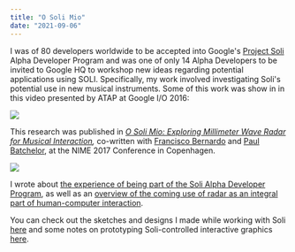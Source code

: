 ```yaml
---
title: "O Soli Mio"
date: "2021-09-06"
---
```




I was of 80 developers worldwide to be accepted into Google's [Project Soli](https://atap.google.com/soli/) Alpha Developer Program and was one of only 14 Alpha Developers to be invited to Google HQ to workshop new ideas regarding potential applications using SOLI.  Specifically,  my work involved investigating Soli's potential use in new musical instruments.  Some of this work was show in in this video presented by ATAP at  Google I/O 2016:



[![](http://img.youtube.com/vi/H41A_IWZwZI/0.jpg)](http://www.youtube.com/watch?v=H41A_IWZwZI "")




This research was published in [*O Soli Mio: Exploring Millimeter Wave Radar for Musical Interaction*](http://homes.create.aau.dk/dano/nime17/papers/0054/index.html)*,*  co-written with [Francisco Bernardo](http://frantic0.com/) and [Paul Batchelor](http://paulbatchelor.github.io/), at the NIME 2017 Conference in Copenhagen.



[![](http://img.youtube.com/vi/WGlVzIlJvno/0.jpg)](http://www.youtube.com/watch?v=WGlVzIlJvno "")




I wrote about [the experience of being part of the Soli Alpha Developer Program](https://nickarner.com/notes/participating-in-the-soli-alpha-developer-program-may-23-2016/), as well as an [overview of the coming use of radar as an integral part of human-computer interaction](https://nickarner.com/notes/project-soli-the-coming-use-of-radar-in-human-machine-interfaces-april-2020/).

You can check out the sketches and designs I made while working with Soli [here](/projects_and_work/NickArner-SoliNotebookSketches.pdf) and some notes on prototyping Soli-controlled interactive graphics [here](https://nickarner.com/notes/re-visiting-old-work-soli-sketches-october-28-2021/). 

